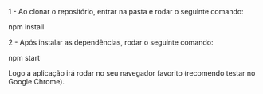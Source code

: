 1 - Ao clonar o repositório, entrar na pasta e rodar o seguinte comando:

npm install

2 - Após instalar as dependências, rodar o seguinte comando:

npm start

Logo a aplicação irá rodar no seu navegador favorito (recomendo testar no Google Chrome).

